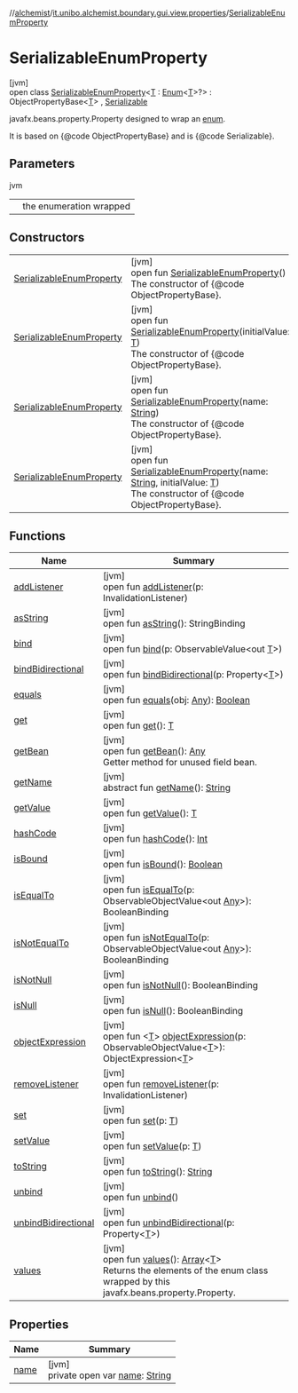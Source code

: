 //[alchemist](../../../index.md)/[it.unibo.alchemist.boundary.gui.view.properties](../index.md)/[SerializableEnumProperty](index.md)

# SerializableEnumProperty

[jvm]\
open class [SerializableEnumProperty](index.md)<[T](index.md) : [Enum](https://docs.oracle.com/javase/8/docs/api/java/lang/Enum.html)<[T](index.md)>?> : ObjectPropertyBase<[T](index.md)> , [Serializable](https://docs.oracle.com/javase/8/docs/api/java/io/Serializable.html)

javafx.beans.property.Property designed to wrap an [enum](https://docs.oracle.com/javase/8/docs/api/java/lang/Enum.html). 

 It is based on {@code ObjectPropertyBase} and is {@code Serializable}.

## Parameters

jvm

| | |
|---|---|
| <T> | the enumeration wrapped |

## Constructors

| | |
|---|---|
| [SerializableEnumProperty](-serializable-enum-property.md) | [jvm]<br>open fun [SerializableEnumProperty](-serializable-enum-property.md)()<br>The constructor of {@code ObjectPropertyBase}. |
| [SerializableEnumProperty](-serializable-enum-property.md) | [jvm]<br>open fun [SerializableEnumProperty](-serializable-enum-property.md)(initialValue: [T](index.md))<br>The constructor of {@code ObjectPropertyBase}. |
| [SerializableEnumProperty](-serializable-enum-property.md) | [jvm]<br>open fun [SerializableEnumProperty](-serializable-enum-property.md)(name: [String](https://docs.oracle.com/javase/8/docs/api/java/lang/String.html))<br>The constructor of {@code ObjectPropertyBase}. |
| [SerializableEnumProperty](-serializable-enum-property.md) | [jvm]<br>open fun [SerializableEnumProperty](-serializable-enum-property.md)(name: [String](https://docs.oracle.com/javase/8/docs/api/java/lang/String.html), initialValue: [T](index.md))<br>The constructor of {@code ObjectPropertyBase}. |

## Functions

| Name | Summary |
|---|---|
| [addListener](index.md#-511801938%2FFunctions%2F-267951372) | [jvm]<br>open fun [addListener](index.md#-511801938%2FFunctions%2F-267951372)(p: InvalidationListener) |
| [asString](index.md#-1664924783%2FFunctions%2F-267951372) | [jvm]<br>open fun [asString](index.md#-1664924783%2FFunctions%2F-267951372)(): StringBinding |
| [bind](index.md#1615523349%2FFunctions%2F-267951372) | [jvm]<br>open fun [bind](index.md#1615523349%2FFunctions%2F-267951372)(p: ObservableValue<out [T](index.md)>) |
| [bindBidirectional](index.md#-1943104152%2FFunctions%2F-267951372) | [jvm]<br>open fun [bindBidirectional](index.md#-1943104152%2FFunctions%2F-267951372)(p: Property<[T](index.md)>) |
| [equals](equals.md) | [jvm]<br>open fun [equals](equals.md)(obj: [Any](https://kotlinlang.org/api/latest/jvm/stdlib/kotlin/-any/index.html)): [Boolean](https://kotlinlang.org/api/latest/jvm/stdlib/kotlin/-boolean/index.html) |
| [get](index.md#1413784316%2FFunctions%2F-267951372) | [jvm]<br>open fun [get](index.md#1413784316%2FFunctions%2F-267951372)(): [T](index.md) |
| [getBean](get-bean.md) | [jvm]<br>open fun [getBean](get-bean.md)(): [Any](https://kotlinlang.org/api/latest/jvm/stdlib/kotlin/-any/index.html)<br>Getter method for unused field bean. |
| [getName](index.md#-1148459777%2FFunctions%2F-267951372) | [jvm]<br>abstract fun [getName](index.md#-1148459777%2FFunctions%2F-267951372)(): [String](https://docs.oracle.com/javase/8/docs/api/java/lang/String.html) |
| [getValue](index.md#1553832377%2FFunctions%2F-267951372) | [jvm]<br>open fun [getValue](index.md#1553832377%2FFunctions%2F-267951372)(): [T](index.md) |
| [hashCode](hash-code.md) | [jvm]<br>open fun [hashCode](hash-code.md)(): [Int](https://kotlinlang.org/api/latest/jvm/stdlib/kotlin/-int/index.html) |
| [isBound](index.md#-1318258914%2FFunctions%2F-267951372) | [jvm]<br>open fun [isBound](index.md#-1318258914%2FFunctions%2F-267951372)(): [Boolean](https://kotlinlang.org/api/latest/jvm/stdlib/kotlin/-boolean/index.html) |
| [isEqualTo](index.md#-25141901%2FFunctions%2F-267951372) | [jvm]<br>open fun [isEqualTo](index.md#-25141901%2FFunctions%2F-267951372)(p: ObservableObjectValue<out [Any](https://kotlinlang.org/api/latest/jvm/stdlib/kotlin/-any/index.html)>): BooleanBinding |
| [isNotEqualTo](index.md#-1118016794%2FFunctions%2F-267951372) | [jvm]<br>open fun [isNotEqualTo](index.md#-1118016794%2FFunctions%2F-267951372)(p: ObservableObjectValue<out [Any](https://kotlinlang.org/api/latest/jvm/stdlib/kotlin/-any/index.html)>): BooleanBinding |
| [isNotNull](index.md#2110311638%2FFunctions%2F-267951372) | [jvm]<br>open fun [isNotNull](index.md#2110311638%2FFunctions%2F-267951372)(): BooleanBinding |
| [isNull](index.md#-891486685%2FFunctions%2F-267951372) | [jvm]<br>open fun [isNull](index.md#-891486685%2FFunctions%2F-267951372)(): BooleanBinding |
| [objectExpression](index.md#634092268%2FFunctions%2F-267951372) | [jvm]<br>open fun <[T](index.md#634092268%2FFunctions%2F-267951372)> [objectExpression](index.md#634092268%2FFunctions%2F-267951372)(p: ObservableObjectValue<[T](index.md)>): ObjectExpression<[T](index.md)> |
| [removeListener](index.md#876250459%2FFunctions%2F-267951372) | [jvm]<br>open fun [removeListener](index.md#876250459%2FFunctions%2F-267951372)(p: InvalidationListener) |
| [set](index.md#230179262%2FFunctions%2F-267951372) | [jvm]<br>open fun [set](index.md#230179262%2FFunctions%2F-267951372)(p: [T](index.md)) |
| [setValue](index.md#1803825830%2FFunctions%2F-267951372) | [jvm]<br>open fun [setValue](index.md#1803825830%2FFunctions%2F-267951372)(p: [T](index.md)) |
| [toString](index.md#2128330268%2FFunctions%2F-267951372) | [jvm]<br>open fun [toString](index.md#2128330268%2FFunctions%2F-267951372)(): [String](https://docs.oracle.com/javase/8/docs/api/java/lang/String.html) |
| [unbind](index.md#513246258%2FFunctions%2F-267951372) | [jvm]<br>open fun [unbind](index.md#513246258%2FFunctions%2F-267951372)() |
| [unbindBidirectional](index.md#-595056977%2FFunctions%2F-267951372) | [jvm]<br>open fun [unbindBidirectional](index.md#-595056977%2FFunctions%2F-267951372)(p: Property<[T](index.md)>) |
| [values](values.md) | [jvm]<br>open fun [values](values.md)(): [Array](https://kotlinlang.org/api/latest/jvm/stdlib/kotlin/-array/index.html)<[T](index.md)><br>Returns the elements of the enum class wrapped by this javafx.beans.property.Property. |

## Properties

| Name | Summary |
|---|---|
| [name](name.md) | [jvm]<br>private open var [name](name.md): [String](https://docs.oracle.com/javase/8/docs/api/java/lang/String.html) |
